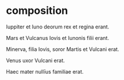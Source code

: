 # composition

Iuppiter et Iuno deorum rex et regina erant.

Mars et Vulcanus Iovis et Iunonis filii erant.

Minerva, filia Iovis, soror Martis et Vulcani erat.

Venus uxor Vulcani erat.

Haec mater nullīus familiae erat.
